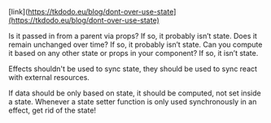 [link](https://tkdodo.eu/blog/dont-over-use-state](https://tkdodo.eu/blog/dont-over-use-state)

Is it passed in from a parent via props? If so, it probably isn’t state. Does it remain unchanged over time? If so, it probably isn’t state. Can you compute it based on any other state or props in your component? If so, it isn’t state.

Effects shouldn't be used to sync state, they should be used to sync react with external resources.

If data should be only based on state, it should be computed, not set inside a state. Whenever a state setter function is only used synchronously in an effect, get rid of the state!
